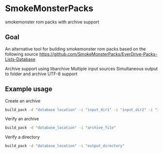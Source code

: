 # SmokeMonsterPacks
smokemonster rom packs with archive support

## Goal
An alternative tool for building smokemonster rom packs based on the following source
https://github.com/SmokeMonsterPacks/EverDrive-Packs-Lists-Database

Archive support using libarchive
Multiple input sources
Simultaneous output to folder and archive
UTF-8 support

## Example usage

Create an archive
```Bash
build_pack -d "database location" -i "input_dir1" -i "input_dir2" -i "input_file" -i "input_archive" -o "output_dir" -a "archive_file"
```

Verify an archive
```Bash
build_pack -d "database_location" -i "archive_file"
```
Verify a directory
```Bash
build_pack -d "database_location" -i "output_directory"
```
